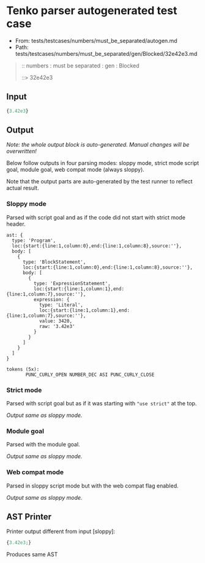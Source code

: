 # Tenko parser autogenerated test case

- From: tests/testcases/numbers/must_be_separated/autogen.md
- Path: tests/testcases/numbers/must_be_separated/gen/Blocked/32e42e3.md

> :: numbers : must be separated : gen : Blocked
>
> ::> 32e42e3

## Input


`````js
{3.42e3}
`````

## Output

_Note: the whole output block is auto-generated. Manual changes will be overwritten!_

Below follow outputs in four parsing modes: sloppy mode, strict mode script goal, module goal, web compat mode (always sloppy).

Note that the output parts are auto-generated by the test runner to reflect actual result.

### Sloppy mode

Parsed with script goal and as if the code did not start with strict mode header.

`````
ast: {
  type: 'Program',
  loc:{start:{line:1,column:0},end:{line:1,column:8},source:''},
  body: [
    {
      type: 'BlockStatement',
      loc:{start:{line:1,column:0},end:{line:1,column:8},source:''},
      body: [
        {
          type: 'ExpressionStatement',
          loc:{start:{line:1,column:1},end:{line:1,column:7},source:''},
          expression: {
            type: 'Literal',
            loc:{start:{line:1,column:1},end:{line:1,column:7},source:''},
            value: 3420,
            raw: '3.42e3'
          }
        }
      ]
    }
  ]
}

tokens (5x):
       PUNC_CURLY_OPEN NUMBER_DEC ASI PUNC_CURLY_CLOSE
`````

### Strict mode

Parsed with script goal but as if it was starting with `"use strict"` at the top.

_Output same as sloppy mode._

### Module goal

Parsed with the module goal.

_Output same as sloppy mode._

### Web compat mode

Parsed in sloppy script mode but with the web compat flag enabled.

_Output same as sloppy mode._

## AST Printer

Printer output different from input [sloppy]:

````js
{3.42e3;}
````

Produces same AST
